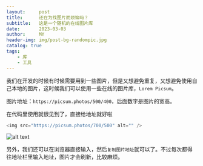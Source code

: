 ```yaml
---
layout:     post
title:      还在为找图片而烦恼吗？
subtitle:   这是一个随机的在线图片库
date:       2023-03-03
author:     MY
header-img: img/post-bg-randompic.jpg
catalog: true
tags:
    - 库
    - 工具
---
```


我们在开发的时候有时候需要用到一些图片，但是又想避免重复，又想避免使用自己本地的图片，这时候我们可以使用一些在线的图片库，`Lorem Picsum`。 

图片地址：`https://picsum.photos/500/400`，后面数字是图片的宽高。

在代码里使用就很见到了，直接给地址就好啦
```javascript
<img src="https://picsum.photos/700/500" alt="" />
```
![alt text](https://fastly.picsum.photos/id/421/500/400.jpg?hmac=1q1i-vvMisRdGAT8t7XiLUBm0104A1rEIVKlA9-MhvI)

另外，我们还可以在浏览器直接输入，然后`复制图片地址`就可以了。不过每次都得往地址栏里输入地址，图片才会刷新，比较麻烦。
